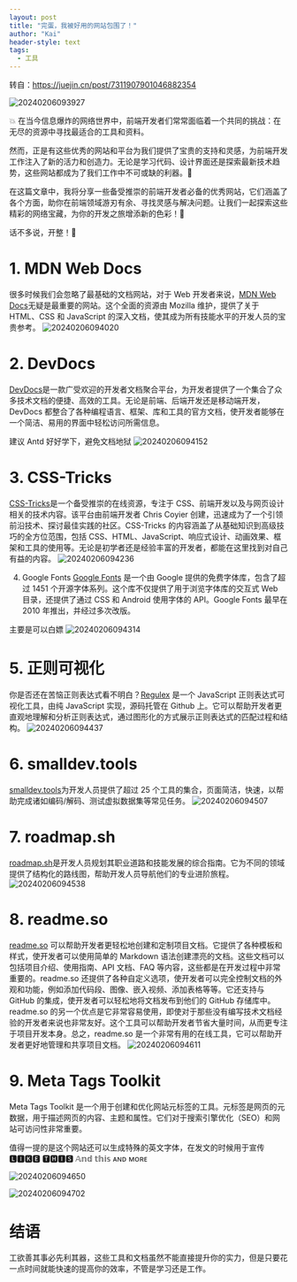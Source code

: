 ```yaml
---
layout: post
title: "完蛋，我被好用的网站包围了！"
author: "Kai"
header-style: text
tags:
  - 工具
---
```

转自：https://juejin.cn/post/7311907901046882354

![20240206093927](https://raw.githubusercontent.com/fannkaii/MyPicBed/master/images/20240206093927.png)

💥 在当今信息爆炸的网络世界中，前端开发者们常常面临着一个共同的挑战：在无尽的资源中寻找最适合的工具和资料。

然而，正是有这些优秀的网站和平台为我们提供了宝贵的支持和灵感，为前端开发工作注入了新的活力和创造力。无论是学习代码、设计界面还是探索最新技术趋势，这些网站都成为了我们工作中不可或缺的利器。🔧

在这篇文章中，我将分享一些备受推崇的前端开发者必备的优秀网站，它们涵盖了各个方面，助你在前端领域游刃有余、寻找灵感与解决问题。让我们一起探索这些精彩的网络宝藏，为你的开发之旅增添新的色彩！🌈

话不多说，开整！🔑

# 1. MDN Web Docs
很多时候我们会忽略了最基础的文档网站，对于 Web 开发者来说，[MDN Web Docs](https://developer.mozilla.org/)无疑是最重要的网站。这个全面的资源由 Mozilla 维护，提供了关于 HTML、CSS 和 JavaScript 的深入文档，使其成为所有技能水平的开发人员的宝贵参考。
![20240206094020](https://raw.githubusercontent.com/fannkaii/MyPicBed/master/images/20240206094020.png)

# 2. DevDocs
[DevDocs](https://devdocs.io/)是一款广受欢迎的开发者文档聚合平台，为开发者提供了一个集合了众多技术文档的便捷、高效的工具。无论是前端、后端开发还是移动端开发，DevDocs 都整合了各种编程语言、框架、库和工具的官方文档，使开发者能够在一个简洁、易用的界面中轻松访问所需信息。

建议 Antd 好好学下，避免文档地狱
![20240206094152](https://raw.githubusercontent.com/fannkaii/MyPicBed/master/images/20240206094152.png)

# 3. CSS-Tricks
[CSS-Tricks](https://css-tricks.com/)是一个备受推崇的在线资源，专注于 CSS、前端开发以及与网页设计相关的技术内容。该平台由前端开发者 Chris Coyier 创建，迅速成为了一个引领前沿技术、探讨最佳实践的社区。CSS-Tricks 的内容涵盖了从基础知识到高级技巧的全方位范围，包括 CSS、HTML、JavaScript、响应式设计、动画效果、框架和工具的使用等。无论是初学者还是经验丰富的开发者，都能在这里找到对自己有益的内容。
![20240206094236](https://raw.githubusercontent.com/fannkaii/MyPicBed/master/images/20240206094236.png)

4. Google Fonts
[Google Fonts](https://fonts.google.com/) 是一个由 Google 提供的免费字体库，包含了超过 1451 个开源字体系列。这个库不仅提供了用于浏览字体库的交互式 Web 目录，还提供了通过 CSS 和 Android 使用字体的 API。Google Fonts 最早在 2010 年推出，并经过多次改版。

主要是可以白嫖
![20240206094314](https://raw.githubusercontent.com/fannkaii/MyPicBed/master/images/20240206094314.png)

# 5. 正则可视化
你是否还在苦恼正则表达式看不明白？[Regulex](https://jex.im/regulex/) 是一个 JavaScript 正则表达式可视化工具，由纯 JavaScript 实现，源码托管在 Github 上。它可以帮助开发者更直观地理解和分析正则表达式，通过图形化的方式展示正则表达式的匹配过程和结构。
![20240206094437](https://raw.githubusercontent.com/fannkaii/MyPicBed/master/images/20240206094437.png)

# 6. smalldev.tools
[smalldev.tools](https://smalldev.tools/)为开发人员提供了超过 25 个工具的集合，页面简洁，快速，以帮助完成诸如编码/解码、测试虚拟数据集等常见任务。
![20240206094507](https://raw.githubusercontent.com/fannkaii/MyPicBed/master/images/20240206094507.png)

# 7. roadmap.sh
[roadmap.sh](https://roadmap.sh/)是开发人员规划其职业道路和技能发展的综合指南。它为不同的领域提供了结构化的路线图，帮助开发人员导航他们的专业进阶旅程。
![20240206094538](https://raw.githubusercontent.com/fannkaii/MyPicBed/master/images/20240206094538.png)

# 8. readme.so
[readme.so](https://readme.so/cn) 可以帮助开发者更轻松地创建和定制项目文档。它提供了各种模板和样式，使开发者可以使用简单的 Markdown 语法创建漂亮的文档。这些文档可以包括项目介绍、使用指南、API 文档、FAQ 等内容，这些都是在开发过程中非常重要的。readme.so 还提供了各种自定义选项，使开发者可以完全控制文档的外观和功能，例如添加代码段、图像、嵌入视频、添加表格等等。它还支持与 GitHub 的集成，使开发者可以轻松地将文档发布到他们的 GitHub 存储库中。readme.so 的另一个优点是它非常容易使用，即使对于那些没有编写技术文档经验的开发者来说也非常友好。这个工具可以帮助开发者节省大量时间，从而更专注于项目开发本身。总之，readme.so 是一个非常有用的在线工具，它可以帮助开发者更好地管理和共享项目文档。
![20240206094611](https://raw.githubusercontent.com/fannkaii/MyPicBed/master/images/20240206094611.png)

# 9. Meta Tags Toolkit
Meta Tags Toolkit 是一个用于创建和优化网站元标签的工具。元标签是网页的元数据，用于描述网页的内容、主题和属性。它们对于搜索引擎优化（SEO）和网站可访问性非常重要。

值得一提的是这个网站还可以生成特殊的英文字体，在发文的时候用于宣传 🅻🅸🅺🅴 🆃🅷🅸🆂 𝔸𝕟𝕕 𝕥𝕙𝕚𝕤 ᴀɴᴅ ᴍᴏʀᴇ

![20240206094650](https://raw.githubusercontent.com/fannkaii/MyPicBed/master/images/20240206094650.png)

![20240206094702](https://raw.githubusercontent.com/fannkaii/MyPicBed/master/images/20240206094702.png)

# 结语
工欲善其事必先利其器，这些工具和文档虽然不能直接提升你的实力，但是只要花一点时间就能快速的提高你的效率，不管是学习还是工作。
